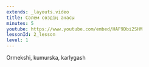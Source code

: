 ```yaml
---
extends: _layouts.video
title: Сәлем сөздің анасы
minutes: 5
youtube: https://www.youtube.com/embed/HAF9Dbi2SHM
lessonId: 2_lesson
level: 1
---
```

Ormekshi, kumurska, karlygash
